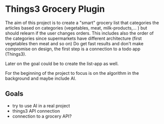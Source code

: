 # Things3 Grocery Plugin

The aim of this project is to create a "smart" grocery list that categories the articles based on categories (vegetables, meat, milk-products,... ) but should relearn if the user changes orders. This includes also the order of the categories since supermarkets have different architecture (first vegetables then meat and so on)
Do get fast results and don't make compromise on design, the first step is a connection to a todo app (Things3).


Later on the goal could be to create the list-app as well.

For the beginning of the project to focus is on the algorithm in the background and maybe include AI.


## Goals
- try to use AI in a real project
- things3 API connection
- connection to a grocery API?
